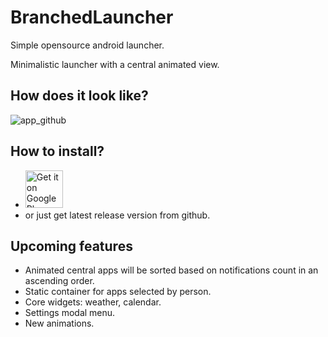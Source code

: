 # BranchedLauncher
Simple opensource android launcher.

Minimalistic launcher with a central animated view.

## How does it look like?
![app_github](https://user-images.githubusercontent.com/107051502/173917424-4d72d335-1b16-4028-a842-60d7ddf42e56.gif)


## How to install?
* <a href="https://play.google.com/store/apps/details?id=com.existentio.branchedlauncher"><img alt="Get it on Google Play" src="https://play.google.com/intl/en_us/badges/images/generic/en-play-badge.png" height=60px /></a>
* or just get latest release version from github.

## Upcoming features
* Animated central apps will be sorted based on notifications count in an ascending order.
* Static container for apps selected by person.
* Core widgets: weather, calendar.
* Settings modal menu.
* New animations.
